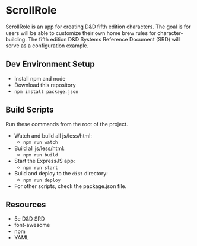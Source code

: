 # ScrollRole
ScrollRole is an app for creating D&amp;D fifth edition characters. The goal is for users will be able to customize 
their own home brew rules for character-building. The fifth edition D&amp;D Systems Reference Document (SRD) will serve 
as a configuration example.


## Dev Environment Setup
- Install npm and node
- Download this repository
- `npm install package.json`


## Build Scripts
Run these commands from the root of the project.
- Watch and build all js/less/html:
    - `npm run watch`
- Build all js/less/html:
    - `npm run build`
- Start the ExpressJS app:
    - `npm run start`
- Build and deploy to the `dist` directory:
    - `npm run deploy`
- For other scripts, check the package.json file.

## Resources
- 5e D&amp;D SRD
- font-awesome
- npm
- YAML
